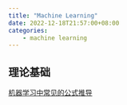 ```yaml
---
title: "Machine Learning"
date: 2022-12-18T21:57:00+08:00
categories:
    - machine learning
---
```

## 理论基础

[机器学习中常见的公式推导](/machine-learning/theory)



